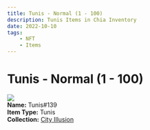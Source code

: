 ```yaml
---
title: Tunis - Normal (1 - 100)
description: Tunis Items in Chia Inventory
date: 2022-10-10
tags:
    - NFT
    - Items
---
```


# Tunis - Normal (1 - 100)
<div class="item_thumbnail">
<img loading="lazy" src="https://xxy3rydzryv2k7a5oqcksyjshl66mpklcl3zq2tshr4tvu5s.arweave.net/vfG44HmOK6V8HXQEqWEyOv3mP_UsS-95hqcjx5OtOyg"><br/>
<div><strong>Name:</strong> Tunis#139</div>
<div><strong>Item Type:</strong> Tunis</div>
<div><strong>Collection:</strong> <a href="https://www.spacescan.io/xch/nft/collection/col1lend2dcn558km4wcwta4xnkfv3xpcmlp9kyt0m909emvfxechlyqdl5ndg">City Illusion</a></div>
</div>

